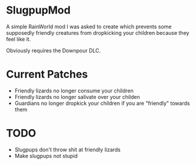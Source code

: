 # SlugpupMod
A simple RainWorld mod I was asked to create which prevents some supposedly friendly creatures from dropkicking your children because they feel like it.

Obviously requires the Downpour DLC.

# Current Patches
* Friendly lizards no longer consume your children
* Friendly lizards no longer salivate over your childen
* Guardians no longer dropkick your children if you are "friendly" towards them

# TODO
* Slugpups don't throw shit at friendly lizards
* Make slugpups not stupid
